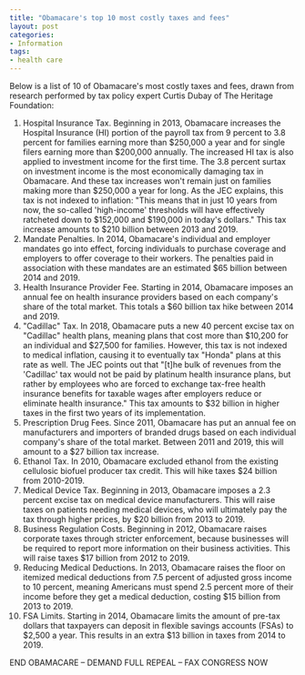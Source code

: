 ```yaml
---
title: "Obamacare's top 10 most costly taxes and fees"
layout: post
categories:
- Information
tags:
- health care
---
```


Below is a list of 10 of Obamacare's most costly taxes and fees, drawn from research performed by tax policy expert Curtis Dubay of The Heritage Foundation:

1. Hospital Insurance Tax. Beginning in 2013, Obamacare increases the Hospital Insurance (HI) portion of the payroll tax from 9 percent to 3.8 percent for families earning more than $250,000 a year and for single filers earning more than $200,000 annually. The increased HI tax is also applied to investment income for the first time. The 3.8 percent surtax on investment income is the most economically damaging tax in Obamacare. And these tax increases won't remain just on families making more than $250,000 a year for long. As the JEC explains, this tax is not indexed to inflation: "This means that in just 10 years from now, the so-called 'high-income' thresholds will have effectively ratcheted down to $152,000 and $190,000 in today's dollars." This tax increase amounts to $210 billion between 2013 and 2019.
2. Mandate Penalties. In 2014, Obamacare's individual and employer mandates go into effect, forcing individuals to purchase coverage and employers to offer coverage to their workers. The penalties paid in association with these mandates are an estimated $65 billion between 2014 and 2019.
3. Health Insurance Provider Fee. Starting in 2014, Obamacare imposes an annual fee on health insurance providers based on each company's share of the total market. This totals a $60 billion tax hike between 2014 and 2019.
4. "Cadillac" Tax. In 2018, Obamacare puts a new 40 percent excise tax on "Cadillac" health plans, meaning plans that cost more than $10,200 for an individual and $27,500 for families. However, this tax is not indexed to medical inflation, causing it to eventually tax "Honda" plans at this rate as well. The JEC points out that "\[t\]he bulk of revenues from the 'Cadillac' tax would not be paid by platinum health insurance plans, but rather by employees who are forced to exchange tax-free health insurance benefits for taxable wages after employers reduce or eliminate health insurance." This tax amounts to $32 billion in higher taxes in the first two years of its implementation.
5. Prescription Drug Fees. Since 2011, Obamacare has put an annual fee on manufacturers and importers of branded drugs based on each individual company's share of the total market. Between 2011 and 2019, this will amount to a $27 billion tax increase.
6. Ethanol Tax. In 2010, Obamacare excluded ethanol from the existing cellulosic biofuel producer tax credit. This will hike taxes $24 billion from 2010-2019.
7. Medical Device Tax. Beginning in 2013, Obamacare imposes a 2.3 percent excise tax on medical device manufacturers. This will raise taxes on patients needing medical devices, who will ultimately pay the tax through higher prices, by $20 billion from 2013 to 2019.
8. Business Regulation Costs. Beginning in 2012, Obamacare raises corporate taxes through stricter enforcement, because businesses will be required to report more information on their business activities. This will raise taxes $17 billion from 2012 to 2019.
9. Reducing Medical Deductions. In 2013, Obamacare raises the floor on itemized medical deductions from 7.5 percent of adjusted gross income to 10 percent, meaning Americans must spend 2.5 percent more of their income before they get a medical deduction, costing $15 billion from 2013 to 2019.
10. FSA Limits. Starting in 2014, Obamacare limits the amount of pre-tax dollars that taxpayers can deposit in flexible savings accounts (FSAs) to $2,500 a year. This results in an extra $13 billion in taxes from 2014 to 2019.

END OBAMACARE – DEMAND FULL REPEAL – FAX CONGRESS NOW